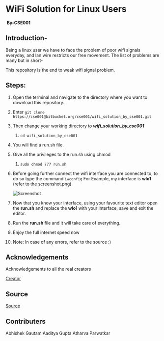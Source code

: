 # WiFi Solution for Linux Users

​																				**By-CSE001**

## Introduction-

Being a linux user we have to face the problem of poor wifi signals everyday, and lan wire restricts our free movement. The list of problems are many but in short-

This repository is the end to weak wifi signal problem.

## Steps:

1. Open the terminal and navigate to the directory where you want to download this repository.

2. Enter `git clone https://cse001@bitbucket.org/cse001/wifi_solution_by_cse001.git`

3. Then change your working directory to ***wifi_solution_by_cse001***
   1. `cd wifi_solution_by_cse001`

4. You will find a run.sh file.

5. Give all the privileges to the run.sh using chmod
   1. `sudo chmod 777 run.sh `

6. Before going further connect the wifi interface you are connected to, to do so type the command `iwconfig` For Example, my interface is **wlo1** (refer to the screenshot.png)

   ![Screenshot](https://bytebucket.org/cse001/wifi_solution_by_cse001/raw/14bd908dce1970b4af6e44083fcdc872b64144f0/screenshot.png)

7. Now that you know your interface, using your favourite text editor open the **run.sh** and replace the **wlo1** with your interface, save and exit the editor.

8. Run the **run.sh** file and it will take care of everything.

9. Enjoy the full internet speed now

10. Note: In case of any errors, refer to the source :)

## Acknowledgements 

Acknowledgements to all the real creators

[Creator](https://github.com/lwfinger)

## Source 

[Source](https://connectwww.com/how-to-solve-realtek-rtl8723be-weak-wifi-signal-problem-in-ubuntu/4625/)


## Contributers
Abhishek Gautam
Aaditya Gupta
Atharva Parwatkar
